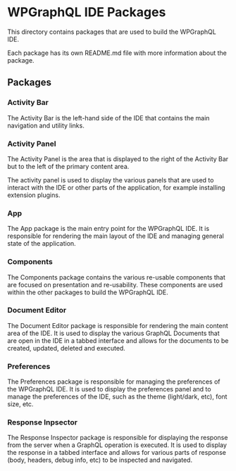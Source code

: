 # WPGraphQL IDE Packages

This directory contains packages that are used to build the WPGraphQL IDE.

Each package has its own README.md file with more information about the package.

## Packages

### Activity Bar

The Activity Bar is the left-hand side of the IDE that contains the main navigation and utility links.

### Activity Panel

The Activity Panel is the area that is displayed to the right of the Activity Bar but to the left of the primary content area.

The activity panel is used to display the various panels that are used to interact with the IDE or other parts of the application, for example installing extension plugins.

### App

The App package is the main entry point for the WPGraphQL IDE. It is responsible for rendering the main layout of the IDE and managing general state of the application.

### Components

The Components package contains the various re-usable components that are focused on presentation and re-usability. These components are used within the other packages to build the WPGraphQL IDE.

### Document Editor

The Document Editor package is responsible for rendering the main content area of the IDE. It is used to display the various GraphQL Documents that are open in the IDE in a tabbed interface and allows for the documents to be created, updated, deleted and executed.

### Preferences

The Preferences package is responsible for managing the preferences of the WPGraphQL IDE. It is used to display the preferences panel and to manage the preferences of the IDE, such as the theme (light/dark, etc), font size, etc.

### Response Inpsector

The Response Inspector package is responsible for displaying the response from the server when a GraphQL operation is executed. It is used to display the response in a tabbed interface and allows for various parts of response (body, headers, debug info, etc) to be inspected and navigated.
